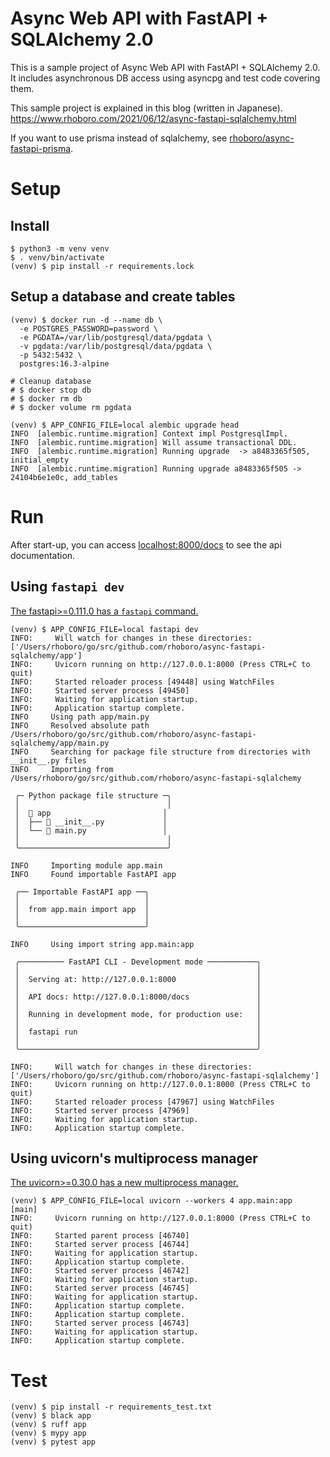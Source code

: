 # Async Web API with FastAPI + SQLAlchemy 2.0

This is a sample project of Async Web API with FastAPI + SQLAlchemy 2.0.
It includes asynchronous DB access using asyncpg and test code covering them.

This sample project is explained in this blog (written in Japanese).  
https://www.rhoboro.com/2021/06/12/async-fastapi-sqlalchemy.html

If you want to use prisma instead of sqlalchemy, see [rhoboro/async-fastapi-prisma](https://github.com/rhoboro/async-fastapi-prisma).

# Setup

## Install

```shell
$ python3 -m venv venv
$ . venv/bin/activate
(venv) $ pip install -r requirements.lock
```

## Setup a database and create tables

```shell
(venv) $ docker run -d --name db \
  -e POSTGRES_PASSWORD=password \
  -e PGDATA=/var/lib/postgresql/data/pgdata \
  -v pgdata:/var/lib/postgresql/data/pgdata \
  -p 5432:5432 \
  postgres:16.3-alpine

# Cleanup database
# $ docker stop db
# $ docker rm db
# $ docker volume rm pgdata

(venv) $ APP_CONFIG_FILE=local alembic upgrade head
INFO  [alembic.runtime.migration] Context impl PostgresqlImpl.
INFO  [alembic.runtime.migration] Will assume transactional DDL.
INFO  [alembic.runtime.migration] Running upgrade  -> a8483365f505, initial_empty
INFO  [alembic.runtime.migration] Running upgrade a8483365f505 -> 24104b6e1e0c, add_tables
```

# Run

After start-up, you can access [localhost:8000/docs](http://localhost:8000/docs) to see the api documentation.

## Using `fastapi dev`

[The fastapi>=0.111.0 has a `fastapi` command.](https://fastapi.tiangolo.com/release-notes/#01110)

```shell
(venv) $ APP_CONFIG_FILE=local fastapi dev
INFO:     Will watch for changes in these directories: ['/Users/rhoboro/go/src/github.com/rhoboro/async-fastapi-sqlalchemy/app']
INFO:     Uvicorn running on http://127.0.0.1:8000 (Press CTRL+C to quit)
INFO:     Started reloader process [49448] using WatchFiles
INFO:     Started server process [49450]
INFO:     Waiting for application startup.
INFO:     Application startup complete.
INFO     Using path app/main.py
INFO     Resolved absolute path /Users/rhoboro/go/src/github.com/rhoboro/async-fastapi-sqlalchemy/app/main.py
INFO     Searching for package file structure from directories with __init__.py files
INFO     Importing from /Users/rhoboro/go/src/github.com/rhoboro/async-fastapi-sqlalchemy

 ╭─ Python package file structure ─╮
 │                                 │
 │  📁 app                         │
 │  ├── 🐍 __init__.py             │
 │  └── 🐍 main.py                 │
 │                                 │
 ╰─────────────────────────────────╯

INFO     Importing module app.main
INFO     Found importable FastAPI app

 ╭── Importable FastAPI app ──╮
 │                            │
 │  from app.main import app  │
 │                            │
 ╰────────────────────────────╯

INFO     Using import string app.main:app

 ╭────────── FastAPI CLI - Development mode ───────────╮
 │                                                     │
 │  Serving at: http://127.0.0.1:8000                  │
 │                                                     │
 │  API docs: http://127.0.0.1:8000/docs               │
 │                                                     │
 │  Running in development mode, for production use:   │
 │                                                     │
 │  fastapi run                                        │
 │                                                     │
 ╰─────────────────────────────────────────────────────╯

INFO:     Will watch for changes in these directories: ['/Users/rhoboro/go/src/github.com/rhoboro/async-fastapi-sqlalchemy']
INFO:     Uvicorn running on http://127.0.0.1:8000 (Press CTRL+C to quit)
INFO:     Started reloader process [47967] using WatchFiles
INFO:     Started server process [47969]
INFO:     Waiting for application startup.
INFO:     Application startup complete.
```

## Using uvicorn's multiprocess manager

[The uvicorn>=0.30.0 has a new multiprocess manager.](https://fastapiexpert.com/blog/2024/05/28/uvicorn-0300-release/#add-a-new-multiprocess-manager)

```shell
(venv) $ APP_CONFIG_FILE=local uvicorn --workers 4 app.main:app                                                                                                                                                                 [main]
INFO:     Uvicorn running on http://127.0.0.1:8000 (Press CTRL+C to quit)
INFO:     Started parent process [46740]
INFO:     Started server process [46744]
INFO:     Waiting for application startup.
INFO:     Application startup complete.
INFO:     Started server process [46742]
INFO:     Waiting for application startup.
INFO:     Started server process [46745]
INFO:     Waiting for application startup.
INFO:     Application startup complete.
INFO:     Application startup complete.
INFO:     Started server process [46743]
INFO:     Waiting for application startup.
INFO:     Application startup complete.
```

# Test

```shell
(venv) $ pip install -r requirements_test.txt
(venv) $ black app
(venv) $ ruff app
(venv) $ mypy app
(venv) $ pytest app
```
